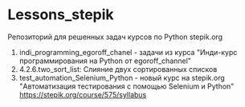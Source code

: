# Lessons_stepik
Репозиторий для решенных задач курсов по Python stepik.org
1. indi_programming_egoroff_chanel - задачи из курса "Инди-курс программирования на Python от egoroff_channel"
2. 4.2.6.two_sort_list: Слияние двух сортированных списков
3. test_automation_Selenium_Python - новый курс на stepik.org "Автоматизация тестирования с помощью Selenium и Python" https://stepik.org/course/575/syllabus
